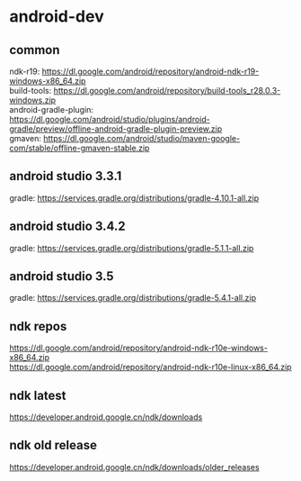 # android-dev
## common
ndk-r19: https://dl.google.com/android/repository/android-ndk-r19-windows-x86_64.zip  
build-tools: https://dl.google.com/android/repository/build-tools_r28.0.3-windows.zip  
android-gradle-plugin: https://dl.google.com/android/studio/plugins/android-gradle/preview/offline-android-gradle-plugin-preview.zip  
gmaven: https://dl.google.com/android/studio/maven-google-com/stable/offline-gmaven-stable.zip  

## android studio 3.3.1
gradle: https://services.gradle.org/distributions/gradle-4.10.1-all.zip  

## android studio 3.4.2
gradle: https://services.gradle.org/distributions/gradle-5.1.1-all.zip  

## android studio 3.5
gradle: https://services.gradle.org/distributions/gradle-5.4.1-all.zip  
  
## ndk repos
https://dl.google.com/android/repository/android-ndk-r10e-windows-x86_64.zip  
https://dl.google.com/android/repository/android-ndk-r10e-linux-x86_64.zip  

## ndk latest
https://developer.android.google.cn/ndk/downloads

## ndk old release
https://developer.android.google.cn/ndk/downloads/older_releases
